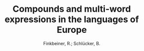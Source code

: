 ---
type: inbook
author: "Finkbeiner, R.; Schlücker, B."
title: "Compounds and multi-word expressions in the languages of Europe"
booktitle: "Schlücker, B. (Hrsg.) Complex Lexical Units: Compounds and Multi-Word Expressions."
year        : 2019-01-01
publisher   : De Gruyter
address     : Berlin, Boston
pages       : 1-44
doi: 10.1515/9783110632446-001
weblink: https://www.degruyter.com/document/doi/10.1515/9783110632446-001/html

---